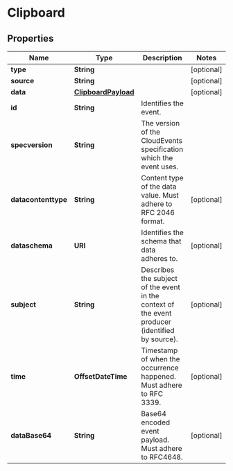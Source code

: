 

# Clipboard


## Properties

| Name | Type | Description | Notes |
|------------ | ------------- | ------------- | -------------|
|**type** | **String** |  |  [optional] |
|**source** | **String** |  |  [optional] |
|**data** | [**ClipboardPayload**](ClipboardPayload.md) |  |  [optional] |
|**id** | **String** | Identifies the event. |  |
|**specversion** | **String** | The version of the CloudEvents specification which the event uses. |  |
|**datacontenttype** | **String** | Content type of the data value. Must adhere to RFC 2046 format. |  [optional] |
|**dataschema** | **URI** | Identifies the schema that data adheres to. |  [optional] |
|**subject** | **String** | Describes the subject of the event in the context of the event producer (identified by source). |  [optional] |
|**time** | **OffsetDateTime** | Timestamp of when the occurrence happened. Must adhere to RFC 3339. |  [optional] |
|**dataBase64** | **String** | Base64 encoded event payload. Must adhere to RFC4648. |  [optional] |



